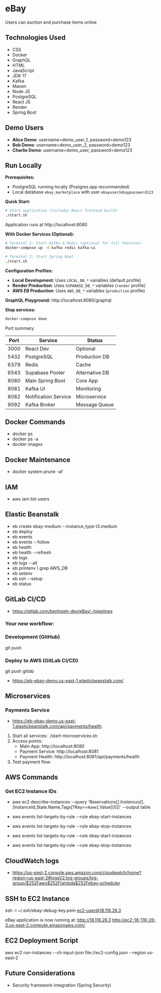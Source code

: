 # eBay
Users can auction and purchase items online

## Technologies Used

- CSS
- Docker
- GraphQL
- HTML
- JavaScript
- JDK 17
- Kafka
- Maven
- Node JS
- PostgreSQL
- React JS
- Render
- Spring Boot

## Demo Users
- **Alice Demo**: username=demo_user_1, password=demo123
- **Bob Demo**: username=demo_user_2, password=demo123  
- **Charlie Demo**: username=demo_user, password=demo123

## Run Locally

**Prerequisites:**
- PostgreSQL running locally (Postgres.app recommended)
- Local database `ebay_marketplace` with user `ebayuser`/`ebaypassword123`

**Quick Start:**
```bash
# Start application (includes React frontend build)
./start.sh
```
Application runs at http://localhost:8080

**With Docker Services (Optional):**
```bash
# Terminal 1: Start Kafka & Redis (optional for full features)
docker-compose up -d kafka redis kafka-ui

# Terminal 2: Start Spring Boot
./start.sh
```

**Configuration Profiles:**
- **Local Development**: Uses `LOCAL_DB_*` variables (default profile)
- **Render Production**: Uses `SUPABASE_DB_*` variables (`render` profile)  
- **AWS EB Production**: Uses `AWS_DB_*` variables (`production` profile)

**GraphQL Playground:** http://localhost:8080/graphql

**Stop services:**
```bash
docker-compose down
```

Port summary:

| Port | Service              | Status         |
|------|----------------------|----------------|
| 3000 | React Dev            | Optional       |
| 5432 | PostgreSQL           | Production DB  |
| 6379 | Redis                | Cache          |
| 6543 | Supabase Pooler      | Alternative DB |
| 8080 | Main Spring Boot     | Core App       |
| 8081 | Kafka UI             | Monitoring     |
| 8082 | Notification Service | Microservice   |
| 9092 | Kafka Broker         | Message Queue  |

## Docker Commands
- docker ps
- docker ps -a
- docker images

## Docker Maintenance
- docker system prune -af

## IAM
-  aws iam list-users

## Elastic Beanstalk
- eb create ebay-medium --instance_type t3.medium
- eb deploy
- eb events
- eb events --follow
- eb health
- eb health --refresh
- eb logs
- eb logs --all
- eb printenv | grep AWS_DB
- eb setenv
- eb ssh --setup
- eb status

## GitLab CI/CD
- https://gitlab.com/benhsieh-dev/eBay/-/pipelines

### Your new workflow:
### Development (GitHub)
git push 

### Deploy to AWS (GitLab CI/CD)
git push gitlab 

- https://eb-ebay-demo.us-east-1.elasticbeanstalk.com/

## Microservices
### Payments Service

- https://eb-ebay-demo.us-east-1.elasticbeanstalk.com/api/payments/health
1. Start all services:
   ./start-microservices.sh
2. Access points:
   - Main App: http://localhost:8080
   - Payment Service: http://localhost:8081
   - Payment Health: http://localhost:8081/api/payments/health
3. Test payment flow:

## AWS Commands
### Get EC2 Instance IDs
- aws ec2 describe-instances --query 'Reservations[*].Instances[*].[InstanceId,State.Name,Tags[?Key==`Name`].Value|[0]]' --output table

- aws events list-targets-by-rule --rule ebay-start-instances
- aws events list-targets-by-rule --rule ebay-stop-instances
- aws events list-targets-by-rule --rule ebay-start-instances
- aws events list-targets-by-rule --rule ebay-stop-instances

## CloudWatch logs
- https://us-east-2.console.aws.amazon.com/cloudwatch/home?region=us-east-2#logsV2:log-groups/log-group/$252Faws$252Flambda$252Febay-scheduler

## SSH to EC2 Instance
ssh -i ~/.ssh/ebay-debug-key.pem ec2-user@18.116.26.3

eBay application is now running at:
http://18.116.26.3
http://ec2-18-116-26-3.us-east-2.compute.amazonaws.com/

## EC2 Deployment Script
aws ec2 run-instances --cli-input-json file://ec2-config.json --region us-east-2

## Future Considerations

- Security framework integration (Spring Security)



